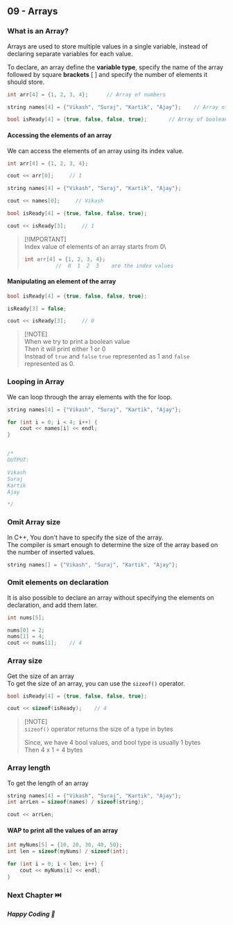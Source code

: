 ## 09 - Arrays

### What is an Array?
Arrays are used to store multiple values in a single variable, instead of declaring separate variables for each value.

To declare, an array define the **variable type**, specify the name of the array followed by square **brackets** [ ] and specify the number of elements it should store.

```cpp
int arr[4] = {1, 2, 3, 4};      // Array of numbers

string names[4] = {"Vikash", "Suraj", "Kartik", "Ajay"};    // Array of strings

bool isReady[4] = {true, false, false, true};       // Array of booleans
```

#### Accessing the elements of an array
We can access the elements of an array using its index value.
```cpp
int arr[4] = {1, 2, 3, 4};

cout << arr[0];     // 1

string names[4] = {"Vikash", "Suraj", "Kartik", "Ajay"};

cout << names[0];     // Vikash

bool isReady[4] = {true, false, false, true};

cout << isReady[3];     // 1
```
> [!IMPORTANT]\
> Index value of elements of an array starts from 0\
> ```cpp
> int arr[4] = {1, 2, 3, 4};
>           //  0  1  2  3    are the index values
> ```

#### Manipulating an element of the array
```cpp
bool isReady[4] = {true, false, false, true};

isReady[3] = false;

cout << isReady[3];     // 0
```
> [!NOTE]\
> When we try to print a boolean value\
> Then it will print either 1 or 0\
> Instead of `true` and `false`
> `true` represented as 1 and `false` represented as 0.

### Looping in Array
We can loop through the array elements with the for loop.
```cpp
string names[4] = {"Vikash", "Suraj", "Kartik", "Ajay"};

for (int i = 0; i < 4; i++) {
    cout << names[i] << endl;
}


/*
OUTPUT:

Vikash
Suraj
Kartik
Ajay

*/
```

### Omit Array size
In C++, You don't have to specify the size of the array.<br/>
The compiler is smart enough to determine the size of the array based on the number of inserted values.

```cpp
string names[] = {"Vikash", "Suraj", "Kartik", "Ajay"};
```

### Omit elements on declaration
It is also possible to declare an array without specifying the elements on declaration, and add them later.

```cpp
int nums[5];

nums[0] = 2;
nums[1] = 4;
cout << nums[1];    // 4
```

### Array size
Get the size of an array<br/>
To get the size of an array, you can use the `sizeof()` operator.

```cpp
bool isReady[4] = {true, false, false, true};

cout << sizeof(isReady);    // 4
```
> [!NOTE]\
> `sizeof()` operator returns the size of a type in bytes
>
> Since, we have 4 bool values, and bool type is usually 1 bytes\
> Then 4 x 1 = 4 bytes

### Array length
To get the length of an array
```cpp
string names[4] = {"Vikash", "Suraj", "Kartik", "Ajay"};
int arrLen = sizeof(names) / sizeof(string);

cout << arrLen;
```

#### WAP to print all the values of an array
```cpp
int myNums[5] = {10, 20, 30, 40, 50};
int len = sizeof(myNums) / sizeof(int);

for (int i = 0; i < len; i++) {
    cout << myNums[i] << endl;
}
```





### Next Chapter ⏭️

##### Happy Coding 💖